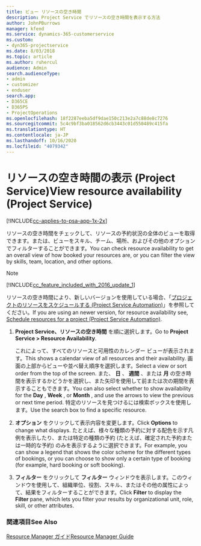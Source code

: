 ```yaml
---
title: ビュー リソースの空き時間
description: Project Service でリソースの空き時間を表示する方法
author: JohnPBurrows
manager: kfend
ms.service: dynamics-365-customerservice
ms.custom:
- dyn365-projectservice
ms.date: 8/03/2018
ms.topic: article
ms.author: ruhercul
audience: Admin
search.audienceType:
- admin
- customizer
- enduser
search.app:
- D365CE
- D365PS
- ProjectOperations
ms.openlocfilehash: 18f2287eeba5df9dae150c213e2a7c88de8c7276
ms.sourcegitcommit: 5c4c9bf3ba018562d6cb3443c01d550489c415fa
ms.translationtype: HT
ms.contentlocale: ja-JP
ms.lasthandoff: 10/16/2020
ms.locfileid: "4079342"
---
```

# <a name="view-resource-availability-project-service"></a><span data-ttu-id="7fc4b-103">リソースの空き時間の表示 (Project Service)</span><span class="sxs-lookup"><span data-stu-id="7fc4b-103">View resource availability (Project Service)</span></span>

[!INCLUDE[cc-applies-to-psa-app-1x-2x](../includes/cc-applies-to-psa-app-1x-2x.md)]

<span data-ttu-id="7fc4b-104">リソースの空き時間をチェックして、リソースの予約状況の全体のビューを取得できます。または、ビューをスキル、チーム、場所、およびその他のオプションでフィルターすることができます。</span><span class="sxs-lookup"><span data-stu-id="7fc4b-104">You can check resource availability to get an overall view of how booked your resources are, or you can filter the view by skills, team, location, and other options.</span></span>  
  
> [!NOTE]
> [!INCLUDE[cc_feature_included_with_2016_update_1](../includes/cc-feature-included-with-2016-update-1.md)]  
> 
>  <span data-ttu-id="7fc4b-105">リソースの空き時間により、新しいバージョンを使用している場合、「[プロジェクトのリソースをスケジュールする (Project Service Automation)](../psa/schedule-resources-project.md)」を参照してください。</span><span class="sxs-lookup"><span data-stu-id="7fc4b-105">If you are using an newer version, for resource availability see, [Schedule resources for a project (Project Service Automation)](../psa/schedule-resources-project.md).</span></span>  

1. <span data-ttu-id="7fc4b-106">**Project Service、リソースの空き時間** を順に選択します。</span><span class="sxs-lookup"><span data-stu-id="7fc4b-106">Go to **Project Service > Resource Availability**.</span></span>  

    <span data-ttu-id="7fc4b-107">これによって、すべてのリソースと可用性のカレンダー ビューが表示されます。</span><span class="sxs-lookup"><span data-stu-id="7fc4b-107">This shows a calendar view of all resources and their availability.</span></span> <span data-ttu-id="7fc4b-108">画面の上部からビューや並べ替え順序を選択します。</span><span class="sxs-lookup"><span data-stu-id="7fc4b-108">Select a view or sort order from the top of the screen.</span></span> <span data-ttu-id="7fc4b-109">また、 **日** 、 **週間** 、または **月** の空き時間を表示するかどうかを選択し、また矢印を使用して前または次の期間を表示することもできます。</span><span class="sxs-lookup"><span data-stu-id="7fc4b-109">You can also select whether to show availability for the **Day** , **Week** , or **Month** , and use the arrows to view the previous or next time period.</span></span> <span data-ttu-id="7fc4b-110">特定のリソースを見つけるには検索ボックスを使用します。</span><span class="sxs-lookup"><span data-stu-id="7fc4b-110">Use the search box to find a specific resource.</span></span>  

2. <span data-ttu-id="7fc4b-111">**オプション** をクリックして表示内容を変更します。</span><span class="sxs-lookup"><span data-stu-id="7fc4b-111">Click **Options** to change what displays.</span></span> <span data-ttu-id="7fc4b-112">たとえば、様々な種類の予約に対する配色を示す凡例を表示したり、または特定の種類の予約 (たとえば、確定された予約または一時的な予約) のみを表示するように選択できます。</span><span class="sxs-lookup"><span data-stu-id="7fc4b-112">For example, you can show a legend that shows the color scheme for the different types of bookings, or you can choose to show only a certain type of booking (for example, hard booking or soft booking).</span></span>  

3. <span data-ttu-id="7fc4b-113">**フィルター** をクリックして **フィルター** ウィンドウを表示します。このウィンドウを使用して、組織単位、役割、スキル、またはその他の属性によって、結果をフィルターすることができます。</span><span class="sxs-lookup"><span data-stu-id="7fc4b-113">Click **Filter** to display the **Filter** pane, which lets you filter your results by organizational unit, role, skill, or other attributes.</span></span>  

### <a name="see-also"></a><span data-ttu-id="7fc4b-114">関連項目</span><span class="sxs-lookup"><span data-stu-id="7fc4b-114">See Also</span></span>  
 [<span data-ttu-id="7fc4b-115">Resource Manager ガイド</span><span class="sxs-lookup"><span data-stu-id="7fc4b-115">Resource Manager Guide</span></span>](../psa/resource-manager-guide.md)
